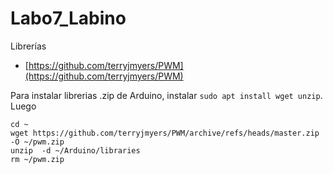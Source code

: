 # Labo7_Labino

Librerías
- [https://github.com/terryjmyers/PWM](https://github.com/terryjmyers/PWM)

Para instalar librerias .zip de Arduino, instalar ```sudo apt install wget unzip```. Luego

```
cd ~
wget https://github.com/terryjmyers/PWM/archive/refs/heads/master.zip -O ~/pwm.zip
unzip  -d ~/Arduino/libraries
rm ~/pwm.zip
```
